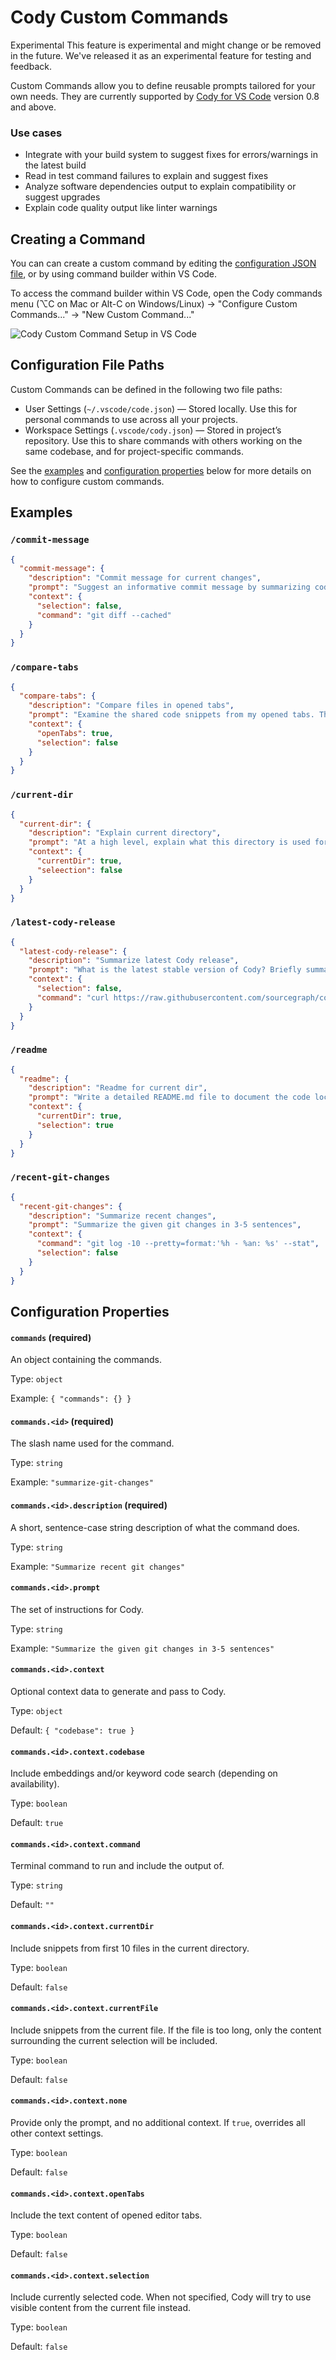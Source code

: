 # Cody Custom Commands

<aside class="experimental">
<p>
<span class="badge badge-experimental">Experimental</span> This feature is experimental and might change or be removed in the future. We've released it as an experimental feature for testing and feedback.
</p>
</aside>

Custom Commands allow you to define reusable prompts tailored for your own needs. They are currently supported by [Cody for VS Code](overview/install-vscode.md) version 0.8 and above.

### Use cases

* Integrate with your build system to suggest fixes for errors/warnings in the latest build
* Read in test command failures to explain and suggest fixes
* Analyze software dependencies output to explain compatibility or suggest upgrades
* Explain code quality output like linter warnings

## Creating a Command

You can can create a custom command by editing the [configuration JSON file](#file-paths), or by using command builder within VS Code.

To access the command builder within VS Code, open the Cody commands menu (⌥C on Mac or Alt-C on Windows/Linux) → "Configure Custom Commands..." → "New Custom Command..."

![Cody Custom Command Setup in VS Code](https://storage.googleapis.com/sourcegraph-assets/docs/images/cody/custom-command-setup-1.png)

## Configuration File Paths

Custom Commands can be defined in the following two file paths:

* User Settings (`~/.vscode/code.json`) — Stored locally. Use this for personal commands to use across all your projects.
* Workspace Settings (`.vscode/cody.json`) — Stored in project’s repository. Use this to share commands with others working on the same codebase, and for project-specific commands.

See the [examples](#examples) and [configuration properties](#configuration-properties) below for more details on how to configure custom commands.

## Examples

### `/commit-message`

```json
{
  "commit-message": {
    "description": "Commit message for current changes",
    "prompt": "Suggest an informative commit message by summarizing code changes from the shared command output. The commit message should follow the conventional commit format and provide meaningful context for future readers.",
    "context": {
      "selection": false,
      "command": "git diff --cached"
    }
  }
}
```

### `/compare-tabs`

```json
{
  "compare-tabs": {
    "description": "Compare files in opened tabs",
    "prompt": "Examine the shared code snippets from my opened tabs. Then explain the relationship between the code samples by answering these questions: 1. What are the main tasks or functions the code is performing? 2. Are there any similarities in functions or logic across the samples? 3. Does one code snippet call or import another? If so, how do they interact? 4. Are there any notable differences in how they approach similar problems? 5. Overall, how are the code snippets related - do they work together as part of a larger program, solve variants of the same problem, or serve entirely different purposes?",
    "context": {
      "openTabs": true,
      "selection": false
    }
  }
}
```

### `/current-dir`

```json
{
  "current-dir": {
    "description": "Explain current directory",
    "prompt": "At a high level, explain what this directory is used for.",
    "context": {
      "currentDir": true,
      "seleection": false
    }
  }
}
```

### `/latest-cody-release`

```json
{
  "latest-cody-release": {
    "description": "Summarize latest Cody release",
    "prompt": "What is the latest stable version of Cody? Briefly summarize the changes that were included in that release based on this CHANGELOG excerpt.",
    "context": {
      "selection": false,
      "command": "curl https://raw.githubusercontent.com/sourcegraph/cody/main/vscode/CHANGELOG.md | head -n 50"
    }
  }
}
```

### `/readme`

```json
{
  "readme": {
    "description": "Readme for current dir",
    "prompt": "Write a detailed README.md file to document the code located in the same directory as my current selection. Summarize what the code in this directory is meant to accomplish. Explain the key files, functions, classes, and features. Use Markdown formatting for headings, code blocks, lists, etc. to make the it organized and readable. Aim for a beginner-friendly explanation that gives a developer unfamiliar with the code a good starting point to understand it. Make sure to include: - Overview of directory purpose - Functionality explanations - Relevant diagrams or visuals if helpful. Write the README content clearly and concisely using complete sentences and paragraphs based on the shared context. Use proper spelling, grammar, and punctuation throughout. Surround your full README text with triple backticks so it renders properly as a code block. Do not make assumptions or fabricating additional details.",
    "context": {
      "currentDir": true,
      "selection": true
    }
  }
}
```

### `/recent-git-changes`

```json
{
  "recent-git-changes": {
    "description": "Summarize recent changes",
    "prompt": "Summarize the given git changes in 3-5 sentences",
    "context": {
      "command": "git log -10 --pretty=format:'%h - %an: %s' --stat",
      "selection": false
    }
  }
}
```

## Configuration Properties

#### `commands` (required)

An object containing the commands.

Type: `object`

Example: `{ "commands": {} }`

#### `commands.<id>` (required)

The slash name used for the command.

Type: `string`

Example: `"summarize-git-changes"`

#### `commands.<id>.description` (required)

A short, sentence-case string description of what the command does.

Type: `string`

Example: `"Summarize recent git changes"`

#### `commands.<id>.prompt`

The set of instructions for Cody.

Type: `string`

Example: `"Summarize the given git changes in 3-5 sentences"`

#### `commands.<id>.context`

Optional context data to generate and pass to Cody.

Type: `object`

Default: `{ "codebase": true }`

#### `commands.<id>.context.codebase`

Include embeddings and/or keyword code search (depending on availability).

Type: `boolean`

Default: `true`

#### `commands.<id>.context.command`

Terminal command to run and include the output of.

Type: `string`

Default: `""`

#### `commands.<id>.context.currentDir`

Include snippets from first 10 files in the current directory.

Type: `boolean`

Default: `false`

#### `commands.<id>.context.currentFile`

Include snippets from the current file. If the file is too long, only the content surrounding the current selection will be included.

Type: `boolean`

Default: `false`

#### `commands.<id>.context.none`

Provide only the prompt, and no additional context. If `true`, overrides all other context settings.

Type: `boolean`

Default: `false`

#### `commands.<id>.context.openTabs`

Include the text content of opened editor tabs.

Type: `boolean`

Default: `false`

#### `commands.<id>.context.selection`

Include currently selected code. When not specified, Cody will try to use visible content from the current file instead.

Type: `boolean`

Default: `false`

